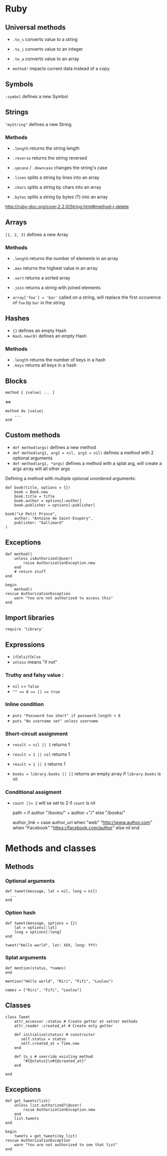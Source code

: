 Ruby
====

## Universal methods

* `.to_s` converts value to a string
* `.to_i` converts value to an integer
* `.to_a` converts value to an array

* `method!` impacts current data instead of a copy

## Symbols

`:symbol` defines a new Symbol

## Strings

`"myString"` defines a new String

### Methods

* `.length` returns the string length
* `.reverse` returns the string reversed
* `.upcase` / `.downcase` changes the string's case 

* `.lines` splits a string by lines into an array
* `.chars` splits a string by chars into an array
* `.bytes` splits a string by bytes (?) into an array

http://ruby-doc.org/core-2.2.0/String.html#method-i-delete

## Arrays

`[1, 2, 3]` defines a new Array

### Methods

* `.length` returns the number of elements in an array
* `.max` returns the highest value in an array
* `.sort` returns a sorted array
* `.join` returns a string with joined elements

* `array['foo'] = 'bar'` called on a string, will replace the first occurence of `foo` by `bar` in the string

## Hashes

* `{}` defines an empty Hash
* `Hash.new(0)` defines an empty Hash

### Methods

* `.length` returns the number of keys in a hash
* `.keys` returns all keys in a hash


## Blocks

    method { |value| ... }
    
<=>
    
    method do |value|
        ...
    end
    
    
## Custom methods

* `def method(args)` defines a new method
* `def method(arg1, arg2 = nil, arg3 = nil)` defines a method with 2 optional arguments
* `def method(arg1, *args)` defines a method with a splat arg, will create a args array will all other args

Defining a method with multiple optional unordered arguments:

    def book(title, options = {})
        book = Book.new
        book.title = title
        book.author = options[:author]
        book.publisher = options[:publisher]
    
    book("Le Petit Prince",
        author: "Antoine de Saint-Exupéry",
        publisher: "Gallimard"
    )

## Exceptions

    def method()
        unless isAuthorized(@user)
            raise AuthorizationException.new
        end
        # return stuff
    end
    
    begin
        method()
    rescue AuthorizationException
        warn "You are not authorized to access this"
    end

## Import libraries

`require 'library'` 


## Expressions

* `if`/`elsif`/`else`
* `unless` means "if not"

### Truthy and falsy value :

* `nil` == `false`
* `"" == 0 == [] == true`

### Inline condition

* `puts "Password too short" if password.length < 8`
* `puts "No username set" unless username`

### Short-circuit assignment

* `result = nil || 1` returns 1
* `result = 1 || nil` returns 1
* `result = 1 || 2` returns 1

* `books = library.books || []` returns an empty array if `library.books` is nil

### Conditional assigment

* `count ||= 2` will se set to 2 if `count` is nil

    path = if author
        "/books/" + author +"/"
    else
        "/books/"
        
    author_link = case author_url
        when "web"
            "http://www.author.com"
        when "Facebook"
            "https://facebook.com/author"
        else
            nil
    end

# Methods and classes

## Methods

### Optional arguments

    def tweet(message, lat = nil, long = nil)
      ...
    end
    
### Option hash

    def tweet(message, options = {})
        lat = options[:lat]
        long = options[:long]  
    end

    tweet("Hello world", lat: XXX, long: YYY)

### Splat arguments

    def mention(status, *names)
    end

    mention("Hello world", "Riri", "Fifi", "Loulou")

    names = ["Riri", "Fifi", "Loulou"]

## Classes

    class Tweet
        attr_accessor :status # Create getter et setter methods
        attr_reader :created_at # Create only getter
    
        def initialize(status) # constructor
           self.status = status
           self.created_at = Time.new
        end

        def to_s # override existing method
            "#{@status}\n#{@created_at}"
        end

    end

## Exceptions

    def get_tweets(list)
        unless list.authorized?(@user)
            raise AuthorizationException.new
        end
        list.tweets
    end

    begin
        tweets = get_tweets(my_list)
    rescue AuthorizationException
        warn "You are not authorized to see that list"
    end
